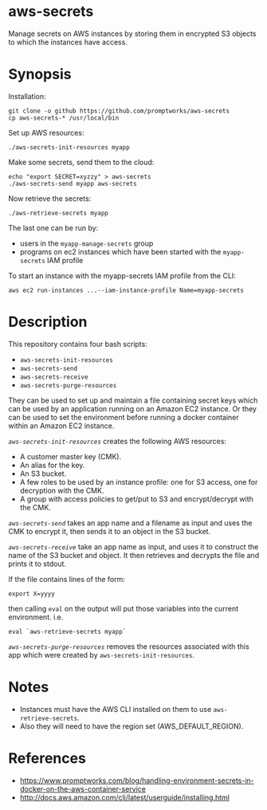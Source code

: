 aws-secrets
===========
Manage secrets on AWS instances by storing them in encrypted S3 objects to which the instances have access.

Synopsis
========

Installation:
```
git clone -o github https://github.com/promptworks/aws-secrets
cp aws-secrets-* /usr/local/bin
```

Set up AWS resources:
```
./aws-secrets-init-resources myapp
```

Make some secrets, send them to the cloud:
```
echo "export SECRET=xyzzy" > aws-secrets
./aws-secrets-send myapp aws-secrets
```

Now retrieve the secrets:

```
./aws-retrieve-secrets myapp
```

The last one can be run by:
  - users in the `myapp-manage-secrets` group
  - programs on ec2 instances which have been started with the `myapp-secrets` IAM profile

To start an instance with the myapp-secrets IAM profile from the CLI:

  `aws ec2 run-instances ...--iam-instance-profile Name=myapp-secrets`

Description
===========

This repository contains four bash scripts:

- `aws-secrets-init-resources`
- `aws-secrets-send`
- `aws-secrets-receive`
- `aws-secrets-purge-resources`

They can be used to set up and maintain a file containing secret
keys which can be used by an application running on an Amazon EC2
instance.  Or they can be used to set the environment before running
a docker container within an Amazon EC2 instance.

*`aws-secrets-init-resources`* creates the following AWS resources:

- A customer master key (CMK).
- An alias for the key.
- An S3 bucket.
- A few roles to be used by an instance profile: one for S3 access, one for decryption with the CMK.
- A group with access policies to get/put to S3 and encrypt/decrypt with the CMK.

*`aws-secrets-send`* takes an app name and a  filename as input and uses
the CMK to encrypt it, then sends it to an object in the S3 bucket.

*`aws-secrets-receive`* take an app name as input, and uses it to
construct the name of the S3 bucket and object.  It then retrieves
and decrypts the file and prints it to stdout.

If the file contains lines of the form:

```
export X=yyyy
```
then calling `eval` on the output will put those
variables into the current environment.  i.e.

```
eval `aws-retrieve-secrets myapp`
```

*`aws-secrets-purge-resources`* removes the resources associated with this
app which were created by `aws-secrets-init-resources`.

Notes
======

- Instances must have the AWS CLI installed on them to use `aws-retrieve-secrets`.
- Also they will need to have the region set (AWS_DEFAULT_REGION).


References
==========

- https://www.promptworks.com/blog/handling-environment-secrets-in-docker-on-the-aws-container-service
- http://docs.aws.amazon.com/cli/latest/userguide/installing.html
